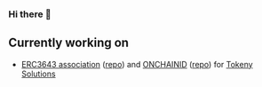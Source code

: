 ### Hi there 👋

## Currently working on
- [ERC3643 association](https://www.erc3643.org/) ([repo](https://github.com/ERC-3643/ERC-3643)) and [ONCHAINID](https://www.onchainid.com/) ([repo](https://github.com/onchain-id/solidity)) for [Tokeny Solutions](https://tokeny.com/)
